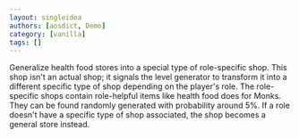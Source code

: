 ```yaml
---
layout: singleidea
authors: [aosdict, Demo]
category: [vanilla]
tags: []
---
```

Generalize health food stores into a special type of role-specific shop. This shop isn't an actual shop; it signals the level generator to transform it into a different specific type of shop depending on the player's role. The role-specific shops contain role-helpful items like health food does for Monks. They can be found randomly generated with probability around 5%. If a role doesn't have a specific type of shop associated, the shop becomes a general store instead.
